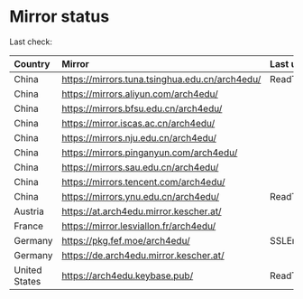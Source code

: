 <script src="./time.js"></script>
# Mirror status
Last check: <script type="text/javascript">localize(1666941698.131424);</script>

|Country|Mirror|Last update|
|:------|:-----|:----------|
|China|https://mirrors.tuna.tsinghua.edu.cn/arch4edu/|ReadTimeout|
|China|https://mirrors.aliyun.com/arch4edu/|<script type="text/javascript">localize(1666853275);</script>|
|China|https://mirrors.bfsu.edu.cn/arch4edu/|<script type="text/javascript">localize(1666896379);</script>|
|China|https://mirror.iscas.ac.cn/arch4edu/|<script type="text/javascript">localize(1666896379);</script>|
|China|https://mirrors.nju.edu.cn/arch4edu/|<script type="text/javascript">localize(1666853275);</script>|
|China|https://mirrors.pinganyun.com/arch4edu/|<script type="text/javascript">localize(1666896379);</script>|
|China|https://mirrors.sau.edu.cn/arch4edu/|<script type="text/javascript">localize(1650446957);</script>|
|China|https://mirrors.tencent.com/arch4edu/|<script type="text/javascript">localize(1666896379);</script>|
|China|https://mirrors.ynu.edu.cn/arch4edu/|ReadTimeout|
|Austria|https://at.arch4edu.mirror.kescher.at/|<script type="text/javascript">localize(1666896379);</script>|
|France|https://mirror.lesviallon.fr/arch4edu/|<script type="text/javascript">localize(1666896379);</script>|
|Germany|https://pkg.fef.moe/arch4edu/|SSLError|
|Germany|https://de.arch4edu.mirror.kescher.at/|<script type="text/javascript">localize(1666896379);</script>|
|United States|https://arch4edu.keybase.pub/|ReadTimeout|

<script src="./tablefilter/tablefilter.js"></script>
<script src="./table.js"></script>